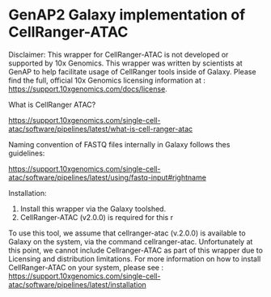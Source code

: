 # GenAP2 Galaxy implementation of CellRanger-ATAC
Disclaimer: This wrapper for CellRanger-ATAC is not developed or supported by 10x Genomics. This wrapper was written by scientists at GenAP to help facilitate usage of CellRanger tools inside of Galaxy.
Please find the full, official 10x Genomics licensing information at : https://support.10xgenomics.com/docs/license.

What is CellRanger ATAC?

https://support.10xgenomics.com/single-cell-atac/software/pipelines/latest/what-is-cell-ranger-atac

Naming convention of FASTQ files internally in Galaxy follows thes guidelines: 

https://support.10xgenomics.com/single-cell-atac/software/pipelines/latest/using/fastq-input#rightname

Installation:
1) Install this wrapper via the Galaxy toolshed.
2) CellRanger-ATAC (v2.0.0) is required for this r


To use this tool, we assume that cellranger-atac (v.2.0.0) is available to Galaxy on the system, via the command cellranger-atac. Unfortunately at this point, we cannot include Cellranger-ATAC as part of this wrapper due to Licensing and distribution limitations. For more information on how to install CellRanger-ATAC on your system, please see :
https://support.10xgenomics.com/single-cell-atac/software/pipelines/latest/installation
